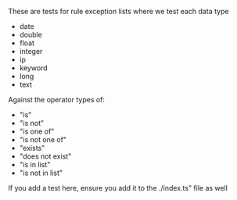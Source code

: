 These are tests for rule exception lists where we test each data type
* date
* double
* float
* integer
* ip
* keyword
* long
* text

Against the operator types of:
* "is"
* "is not"
* "is one of"
* "is not one of"
* "exists"
* "does not exist"
* "is in list"
* "is not in list"

If you add a test here, ensure you add it to the ./index.ts" file as well